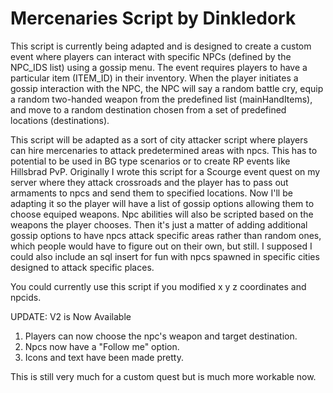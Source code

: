 # Mercenaries Script by Dinkledork
This script is currently being adapted and is designed to create a custom event where players can interact with specific NPCs (defined by the NPC_IDS list) using a gossip menu. The event requires players to have a particular item (ITEM_ID) in their inventory. When the player initiates a gossip interaction with the NPC, the NPC will say a random battle cry, equip a random two-handed weapon from the predefined list (mainHandItems), and move to a random destination chosen from a set of predefined locations (destinations).

This script will be adapted as a sort of city attacker script where players can hire mercenaries to attack predetermined areas with npcs. This has to potential to be used in BG type scenarios or to create RP events like Hillsbrad PvP. Originally I wrote this script for a Scourge event quest on my server where they attack crossroads and the player has to pass out armaments to npcs and send them to specified locations. Now I'll be adapting it so the player will have a list of gossip options allowing them to choose equiped weapons. Npc abilities will also be scripted based on the weapons the player chooses. Then it's just a matter of adding additional gossip options to have npcs attack specific areas rather than random ones, which people would have to figure out on their own, but still. I supposed I could also include an sql insert for fun with npcs spawned in specific cities designed to attack specific places.

You could currently use this script if you modified x y z coordinates and npcids.

UPDATE: V2 is Now Available
1. Players can now choose the npc's weapon and target destination.
2. Npcs now have a "Follow me" option.
3. Icons and text have been made pretty.

This is still very much for a custom quest but is much more workable now.
